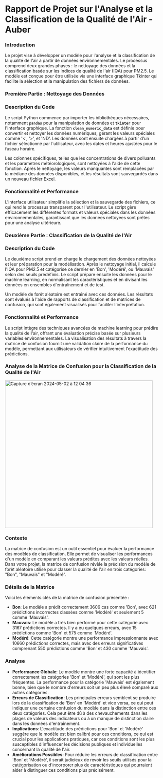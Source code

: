 # **Rapport de Projet sur l'Analyse et la Classification de la Qualité de l'Air - Auber**

### **Introduction**

Le projet vise à développer un modèle pour l'analyse et la classification de la qualité de l'air à partir de données environnementales. Le processus comprend deux grandes phases : le nettoyage des données et la classification basée sur les indices de qualité de l'air (IQA) pour PM2.5. Le modèle est conçue pour être utilisée via une interface graphique Tkinter qui facilite la sélection et la manipulation des fichiers de données.

### **Première Partie : Nettoyage des Données**

### **Description du Code**

Le script Python commence par importer les bibliothèques nécessaires, notamment **`pandas`** pour la manipulation de données et **`tkinter`** pour l'interface graphique. La fonction **`clean_numeric_data`** est définie pour convertir et nettoyer les données numériques, gérant les valeurs spéciales comme '<', '>', et 'ND'. Les données sont ensuite chargées à partir d'un fichier sélectionné par l'utilisateur, avec les dates et heures ajustées pour le fuseau horaire.

Les colonnes spécifiques, telles que les concentrations de divers polluants et les paramètres météorologiques, sont nettoyées à l'aide de cette fonction. Après le nettoyage, les valeurs manquantes sont remplacées par la médiane des données disponibles, et les résultats sont sauvegardés dans un nouveau fichier Excel.

### **Fonctionnalité et Performance**

L'interface utilisateur simplifie la sélection et la sauvegarde des fichiers, ce qui rend le processus transparent pour l'utilisateur. Le script gère efficacement les différentes formats et valeurs spéciales dans les données environnementales, garantissant que les données nettoyées sont prêtes pour une analyse ultérieure.

### **Deuxième Partie : Classification de la Qualité de l'Air**

### **Description du Code**

Le deuxième script prend en charge le chargement des données nettoyées et leur préparation pour la modélisation. Après le nettoyage initial, il calcule l'IQA pour PM2.5 et catégorise ce dernier en 'Bon', 'Modéré', ou 'Mauvais' selon des seuils prédéfinis. Le script prépare ensuite les données pour le machine learning, en normalisant les caractéristiques et en divisant les données en ensembles d'entraînement et de test.

Un modèle de forêt aléatoire est entraîné avec ces données. Les résultats sont évalués à l'aide de rapports de classification et de matrices de confusion, qui sont également visualisés pour faciliter l'interprétation.

### **Fonctionnalité et Performance**

Le script intègre des techniques avancées de machine learning pour prédire la qualité de l'air, offrant une évaluation précise basée sur plusieurs variables environnementales. La visualisation des résultats à travers la matrice de confusion fournit une validation claire de la performance du modèle, permettant aux utilisateurs de vérifier intuitivement l'exactitude des prédictions.

### **Analyse de la Matrice de Confusion pour la Classification de la Qualité de l'Air**

<img width="485" alt="Capture d’écran 2024-05-02 à 12 04 36" src="https://github.com/chvro12/IQA_AUBER/assets/134718881/6d0d4bf3-77b6-45da-a86e-39bf9ca13d31">


### **Contexte**

La matrice de confusion est un outil essentiel pour évaluer la performance des modèles de classification. Elle permet de visualiser les performances d'un modèle en comparant les valeurs prédites avec les valeurs réelles. Dans votre projet, la matrice de confusion révèle la précision du modèle de forêt aléatoire utilisé pour classer la qualité de l'air en trois catégories: "Bon", "Mauvais" et "Modéré".

### **Détails de la Matrice**

Voici les éléments clés de la matrice de confusion présentée :

- **Bon**: Le modèle a prédit correctement 3606 cas comme 'Bon', avec 621 prédictions incorrectes classées comme 'Modéré' et seulement 5 comme 'Mauvais'.
- **Mauvais**: Le modèle a très bien performé pour cette catégorie avec 3167 prédictions correctes. Il y a eu quelques erreurs, avec 15 prédictions comme 'Bon' et 575 comme 'Modéré'.
- **Modéré**: Cette catégorie montre une performance impressionnante avec 10660 prédictions correctes, mais avec des erreurs significatives comprenant 550 prédictions comme 'Bon' et 430 comme 'Mauvais'.

### **Analyse**

- **Performance Globale**: Le modèle montre une forte capacité à identifier correctement les catégories 'Bon' et 'Modéré', qui sont les plus fréquentes. La performance pour la catégorie 'Mauvais' est également bonne, bien que le nombre d'erreurs soit un peu plus élevé comparé aux autres catégories.
- **Erreurs de Classification**: Les principales erreurs semblent se produire lors de la classification de 'Bon' en 'Modéré' et vice versa, ce qui peut indiquer une certaine confusion du modèle dans la distinction entre ces deux catégories. Cela peut être dû à des chevauchements dans les plages de valeurs des indicateurs ou à un manque de distinction claire dans les données d'entraînement.
- **Implications**: L'exactitude des prédictions pour 'Bon' et 'Modéré' suggère que le modèle est bien calibré pour ces conditions, ce qui est crucial pour les applications pratiques, car ces conditions sont les plus susceptibles d'influencer les décisions publiques et individuelles concernant la qualité de l'air.
- **Améliorations Possibles**: Pour réduire les erreurs de classification entre 'Bon' et 'Modéré', il serait judicieux de revoir les seuils utilisés pour la catégorisation ou d'incorporer plus de caractéristiques qui pourraient aider à distinguer ces conditions plus précisément.
